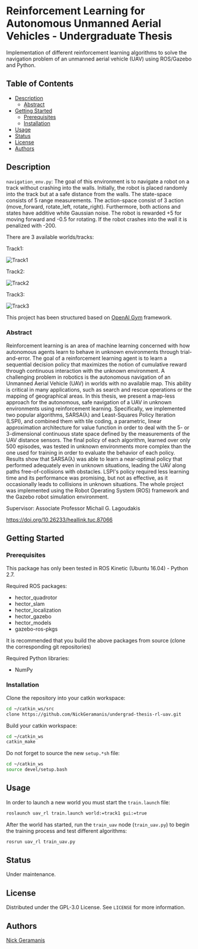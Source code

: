 # Reinforcement Learning for Autonomous Unmanned Aerial Vehicles - Undergraduate Thesis

Implementation of different reinforcement learning algorithms to solve the navigation problem of an unmanned aerial vehicle (UAV) using ROS/Gazebo and Python.

## Table of Contents

- [Description](#description)
  - [Abstract](#abstract)
- [Getting Started](#getting-started)
  - [Prerequisites](#prerequisites)
  - [Installation](#installation)
- [Usage](#usage)
- [Status](#status)
- [License](#license)
- [Authors](#authors)


## Description

`navigation_env.py`: The goal of this environment is to navigate a robot on a track without crashing into the walls. Initially, the robot is placed randomly into the track but at a safe distance from the walls. The state-space consists of 5 range measurements. The action-space consist of 3 action (move_forward, rotate_left, rotate_right). Furthermore, both actions and states have additive white Gaussian noise. The robot is rewarded +5 for moving forward and -0.5 for rotating. If the robot crashes into the wall it is penalized with -200.

There are 3 available worlds/tracks:

Track1:

![Track1](/images/track1.png)

Track2:

![Track2](/images/track2.png)

Track3:

![Track3](/images/track3.png)


This project has been structured based on [OpenAI Gym](https://github.com/openai/gym) framework.


### Abstract

Reinforcement learning is an area of machine learning concerned with how autonomous agents learn to behave in unknown environments through trial-and-error. The goal of a reinforcement learning agent is to learn a sequential decision policy that maximizes the notion of cumulative reward through continuous interaction with the unknown environment. A challenging problem in robotics is the autonomous navigation of an Unmanned Aerial Vehicle (UAV) in worlds with no available map. This ability is critical in many applications, such as search and rescue operations or the mapping of geographical areas. In this thesis, we present a map-less approach for the autonomous, safe navigation of a UAV in unknown environments using reinforcement learning. Specifically, we implemented two popular algorithms, SARSA(λ) and Least-Squares Policy Iteration (LSPI), and combined them with tile coding, a parametric, linear approximation architecture for value function in order to deal with the 5- or 3-dimensional continuous state space defined by the measurements of the UAV distance sensors. The final policy of each algorithm, learned over only 500 episodes, was tested in unknown environments more complex than the one used for training in order to evaluate the behavior of each policy. Results show that SARSA(λ) was able to learn a near-optimal policy that performed adequately even in unknown situations, leading the UAV along paths free-of-collisions with obstacles. LSPI's policy required less learning time and its performance was promising, but not as effective, as it occasionally leads to collisions in unknown situations. The whole project was implemented using the Robot Operating System (ROS) framework and the Gazebo robot simulation environment.

Supervisor: Associate Professor Michail G. Lagoudakis

https://doi.org/10.26233/heallink.tuc.87066


## Getting Started


### Prerequisites

This package has only been tested in ROS Kinetic (Ubuntu 16.04) - Python 2.7.

Required ROS packages:

- hector_quadrotor
- hector_slam
- hector_localization
- hector_gazebo
- hector_models
- gazebo-ros-pkgs

It is recommended that you build the above packages from source (clone the corresponding git repositories)

Required Python libraries:

- NumPy


### Installation

Clone the repository into your catkin workspace:

```bash
cd ~/catkin_ws/src
clone https://github.com/NickGeramanis/undergrad-thesis-rl-uav.git
```

Build your catkin workspace:

```bash
cd ~/catkin_ws
catkin_make
```

Do not forget to source the new `setup.*sh` file:

```bash
cd ~/catkin_ws
source devel/setup.bash
```


## Usage

In order to launch a new world you must start the `train.launch` file:

```bash
roslaunch uav_rl train.launch world:=track1 gui:=true
```

After the world has started, run the `train_uav` node (`train_uav.py`) to begin the training process and test different algorithms:

```bash
rosrun uav_rl train_uav.py
```


## Status

Under maintenance.


## License

Distributed under the GPL-3.0 License. See `LICENSE` for more information.


## Authors

[Nick Geramanis](https://www.linkedin.com/in/nikolaos-geramanis)

